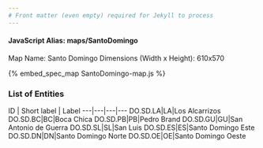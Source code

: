 ```yaml
---
# Front matter (even empty) required for Jekyll to process
---
```


#### JavaScript Alias: maps/SantoDomingo

Map Name: Santo Domingo
Dimensions (Width x Height): 610x570



{% embed_spec_map SantoDomingo-map.js %}

### List of Entities

ID | Short label | Label
---|---|---|---
DO.SD.LA|LA|Los Alcarrizos
DO.SD.BC|BC|Boca Chica
DO.SD.PB|PB|Pedro Brand
DO.SD.GU|GU|San Antonio de Guerra
DO.SD.SL|SL|San Luis
DO.SD.ES|ES|Santo Domingo Este
DO.SD.DN|DN|Santo Domingo Norte
DO.SD.OE|OE|Santo Domingo Oeste